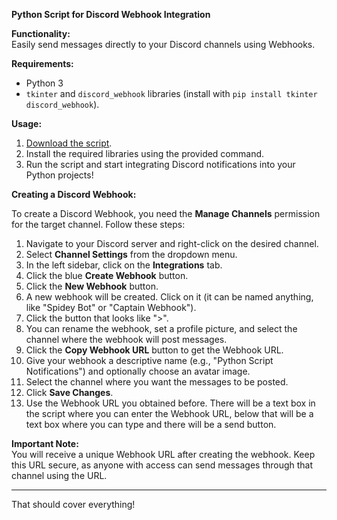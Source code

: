 **Python Script for Discord Webhook Integration**

**Functionality:**  
Easily send messages directly to your Discord channels using Webhooks.

**Requirements:**  
- Python 3  
- `tkinter` and `discord_webhook` libraries (install with `pip install tkinter discord_webhook`).

**Usage:**  
1. [Download the script](https://github.com/Rin-ngl/Python-Discord-WebHook/blob/main/dishook.py).
2. Install the required libraries using the provided command.
3. Run the script and start integrating Discord notifications into your Python projects!

**Creating a Discord Webhook:**

To create a Discord Webhook, you need the **Manage Channels** permission for the target channel. Follow these steps:

1. Navigate to your Discord server and right-click on the desired channel.
2. Select **Channel Settings** from the dropdown menu.
3. In the left sidebar, click on the **Integrations** tab.
4. Click the blue **Create Webhook** button.
5. Click the **New Webhook** button.
6. A new webhook will be created. Click on it (it can be named anything, like "Spidey Bot" or "Captain Webhook").
7. Click the button that looks like ">".
8. You can rename the webhook, set a profile picture, and select the channel where the webhook will post messages.
9. Click the **Copy Webhook URL** button to get the Webhook URL.
10. Give your webhook a descriptive name (e.g., "Python Script Notifications") and optionally choose an avatar image.
11. Select the channel where you want the messages to be posted.
12. Click **Save Changes**.
13. Use the Webhook URL you obtained before. There will be a text box in the script where you can enter the Webhook URL, below that will be a text box where you can type and there will be a send button.

**Important Note:**  
You will receive a unique Webhook URL after creating the webhook. Keep this URL secure, as anyone with access can send messages through that channel using the URL.

---

That should cover everything!
